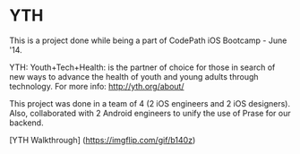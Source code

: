 YTH
===

This is a project done while being a part of CodePath iOS Bootcamp - June '14. 

YTH: Youth+Tech+Health: is the partner of choice for those in search of new ways to advance the health of youth and young adults through technology. For more info: http://yth.org/about/

This project was done in a team of 4 (2 iOS engineers and 2 iOS designers). Also, collaborated with 2 Android engineers to unify the use of Prase for our backend.

[YTH Walkthrough] (https://imgflip.com/gif/b140z)

